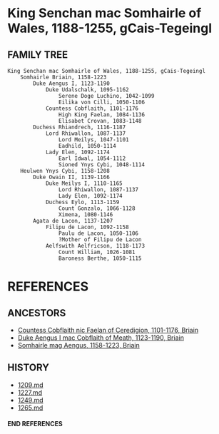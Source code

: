 # King Senchan mac Somhairle of Wales, 1188-1255, gCais-Tegeingl

## FAMILY TREE 
```
King Senchan mac Somhairle of Wales, 1188-1255, gCais-Tegeingl
	Somhairle Briain, 1158-1223
		Duke Aengus I, 1123-1190
			Duke Udalschalk, 1095-1162
				Serene Doge Luchino, 1042-1099
				Eilika von Cilli, 1050-1106
			Countess Cobflaith, 1101-1176
				High King Faelan, 1084-1136
				Elisabet Crovan, 1083-1148
		Duchess Rhiandrech, 1116-1187
			Lord Rhiwallon, 1087-1137
				Lord Meilys, 1047-1101
				Eadhild, 1050-1114
			Lady Elen, 1092-1174
				Earl Idwal, 1054-1112
				Sioned Ynys Cybi, 1048-1114
	Heulwen Ynys Cybi, 1158-1208
		Duke Owain II, 1139-1166
			Duke Meilys I, 1110-1165
				Lord Rhiwallon, 1087-1137
				Lady Elen, 1092-1174
			Duchess Eylo, 1113-1159
				Count Gonzalo, 1066-1128
				Ximena, 1080-1146
		Agata de Lacon, 1137-1207
			Filipu de Lacon, 1092-1158
				Paulu de Lacon, 1050-1106
				?Mother of Filipu de Lacon
			Aelfswith Aelfricson, 1118-1173
				Count William, 1026-1081
				Baroness Berthe, 1050-1115
```


# REFERENCES

## ANCESTORS
* [Countess Cobflaith nic Faelan of Ceredigion, 1101-1176, Briain](cobflaith_nic_faelan_1101.md)
* [Duke Aengus I mac Cobflaith of Meath, 1123-1190, Briain](aengus_i_mac_cobflaith_1123.md)
* [Somhairle mag Aengus, 1158-1223, Briain](somhairle_mag_aengus_1158.md)

## HISTORY
* [1209.md](../h/1209.md)
* [1227.md](../h/1227.md)
* [1249.md](../h/1249.md)
* [1265.md](../h/1265.md)
#### END REFERENCES